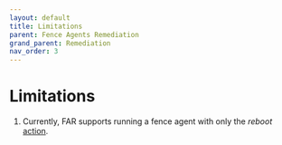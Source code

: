 ```yaml
---
layout: default
title: Limitations
parent: Fence Agents Remediation
grand_parent: Remediation
nav_order: 3
---
```


<!-- markdownlint-disable-next-line MD025 -->
# Limitations

1. Currently, FAR supports running a fence agent with only the *reboot* [action](https://github.com/ClusterLabs/fence-agents/blob/main/doc/FenceAgentAPI.md#agent-operations-and-return-values).
